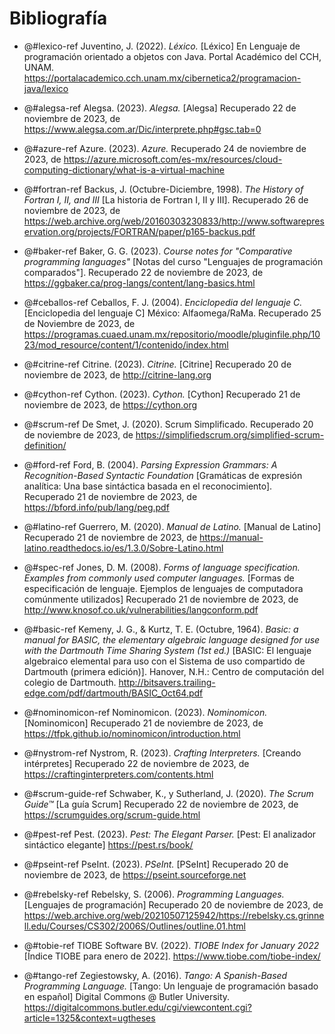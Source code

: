 # Bibliografía

- @#lexico-ref Juventino, J. (2022). *Léxico.* [Léxico] En Lenguaje de programación orientado a objetos con Java. Portal Académico del CCH, UNAM. https://portalacademico.cch.unam.mx/cibernetica2/programacion-java/lexico

- @#alegsa-ref Alegsa. (2023). *Alegsa.* [Alegsa] Recuperado 22 de noviembre de 2023, de https://www.alegsa.com.ar/Dic/interprete.php#gsc.tab=0

- @#azure-ref Azure. (2023). *Azure.* Recuperado 24 de noviembre de 2023, de https://azure.microsoft.com/es-mx/resources/cloud-computing-dictionary/what-is-a-virtual-machine

<!-- Backus, John (October–December 1998). "The History of Fortran I, II, and III" Retrieved: https://web.archive.org/web/20160303230833/http://www.softwarepreservation.org/projects/FORTRAN/paper/p165-backus.pdf -->

- @#fortran-ref Backus, J. (Octubre-Diciembre, 1998). *The History of Fortran I, II, and III* [La historia de Fortran I, II y III]. Recuperado 26 de noviembre de 2023, de https://web.archive.org/web/20160303230833/http://www.softwarepreservation.org/projects/FORTRAN/paper/p165-backus.pdf

- @#baker-ref Baker, G. G. (2023). *Course notes for "Comparative programming languages"* [Notas del curso "Lenguajes de programación comparados"]. Recuperado 22 de noviembre de 2023, de https://ggbaker.ca/prog-langs/content/lang-basics.html

- @#ceballos-ref Ceballos, F. J. (2004). *Enciclopedia del lenguaje C.* [Enciclopedia del lenguaje C] México: Alfaomega/RaMa. Recuperado 25 de Noviembre de 2023, de https://programas.cuaed.unam.mx/repositorio/moodle/pluginfile.php/1023/mod_resource/content/1/contenido/index.html

- @#citrine-ref Citrine. (2023). *Citrine.* [Citrine] Recuperado 20 de noviembre de 2023, de http://citrine-lang.org

- @#cython-ref Cython. (2023). *Cython.* [Cython] Recuperado 21 de noviembre de 2023, de https://cython.org

- @#scrum-ref De Smet, J. (2020). Scrum Simplificado. Recuperado 20 de noviembre de 2023, de https://simplifiedscrum.org/simplified-scrum-definition/

- @#ford-ref Ford, B. (2004). *Parsing Expression Grammars: A Recognition-Based Syntactic Foundation* [Gramáticas de expresión analítica: Una base sintáctica basada en el reconocimiento]. Recuperado 21 de noviembre de 2023, de https://bford.info/pub/lang/peg.pdf

<!-- https://manual-latino.readthedocs.io/es/1.3.0/Sobre-Latino.html, Melvin Guerrero, 2020 -->
- @#latino-ref Guerrero, M. (2020). *Manual de Latino.* [Manual de Latino] Recuperado 21 de noviembre de 2023, de https://manual-latino.readthedocs.io/es/1.3.0/Sobre-Latino.html

- @#spec-ref Jones, D. M. (2008). *Forms of language specification. Examples from commonly used computer languages.* [Formas de especificación de lenguaje. Ejemplos de lenguajes de computadora comúnmente utilizados] Recuperado 21 de noviembre de 2023, de http://www.knosof.co.uk/vulnerabilities/langconform.pdf

- @#basic-ref Kemeny, J. G., & Kurtz, T. E. (Octubre, 1964). *Basic: a manual for BASIC, the elementary algebraic language designed for use with the Dartmouth Time Sharing System (1st ed.)* [BASIC: El lenguaje algebraico elemental para uso con el Sistema de uso compartido de Dartmouth (primera edición)]. Hanover, N.H.: Centro de computación del colegio de Dartmouth. http://bitsavers.trailing-edge.com/pdf/dartmouth/BASIC_Oct64.pdf

- @#nominomicon-ref Nominomicon. (2023). *Nominomicon.* [Nominomicon] Recuperado 21 de noviembre de 2023, de https://tfpk.github.io/nominomicon/introduction.html

- @#nystrom-ref Nystrom, R. (2023). *Crafting Interpreters.* [Creando intérpretes] Recuperado 22 de noviembre de 2023, de https://craftinginterpreters.com/contents.html

- @#scrum-guide-ref Schwaber, K., y Sutherland, J. (2020). *The Scrum Guide™* [La guía Scrum] Recuperado 22 de noviembre de 2023, de https://scrumguides.org/scrum-guide.html

- @#pest-ref Pest. (2023). *Pest: The Elegant Parser.* [Pest: El analizador sintáctico elegante] https://pest.rs/book/

- @#pseint-ref PseInt. (2023). *PSeInt.* [PSeInt] Recuperado 20 de noviembre de 2023, de https://pseint.sourceforge.net

- @#rebelsky-ref Rebelsky, S. (2006). *Programming Languages.* [Lenguajes de programación] Recuperado 20 de noviembre de 2023, de https://web.archive.org/web/20210507125942/https://rebelsky.cs.grinnell.edu/Courses/CS302/2006S/Outlines/outline.01.html

- @#tobie-ref TIOBE Software BV. (2022). *TIOBE Index for January 2022* [Índice TIOBE para enero de 2022]. https://www.tiobe.com/tiobe-index/

- @#tango-ref Zegiestowsky, A. (2016). *Tango: A Spanish-Based Programming Language.* [Tango: Un lenguaje de programación basado en español] Digital Commons @ Butler University. https://digitalcommons.butler.edu/cgi/viewcontent.cgi?article=1325&context=ugtheses
  